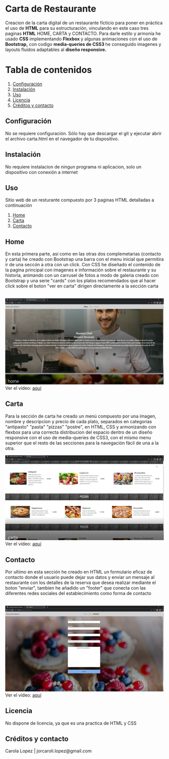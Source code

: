 <h1>Carta de Restaurante</h1>
<p>Creacion de la carta digital de un restaurante fícticio para poner en práctica el uso de <strong>HTML</strong> para su estructuración, vinculando en este caso tres paginas <strong>HTML</strong> HOME, CARTA y CONTACTO. Para darle estilo y armonia he usado <strong>CSS</strong> implementando <strong> Flexbox </strong> y algunas animaciones con el uso de <strong> Bootstrap,</strong> con codigo <strong> media-queries de CSS3 </strong> he conseguido imagenes y layouts fluidos adaptables al <strong>diseño responsive.</strong>



<h1>Tabla de contenidos</h1>

<ol>
    <li><a href="#configuracion">Configuración</a></li>
    <li><a href="#instalacion">Instalación</a></li>
    <li><a href="#uso">Uso</a></li>
    <li><a href="#licencia">Licencia</a></li>
    <li><a href="#creditos">Créditos y contacto</a></li>
</ol>

<section id="configuracion">
<h2>Configuración</h2>
<p>No se requiere configuración. Sólo hay que descargar el git y ejecutar abrir el archivo carta.html en el navegador de tu dispositivo.</p>
</section>

<section id="instalacion">
<h2>Instalación</h2>
<p>No requiere instalacion de ningun programa ni aplicacion, solo un dispositivo con conexión a internet</p>
</section>

<section id="uso">
<h2>Uso</h2>
Sitio web de un resturante compuesto por 3 paginas HTML detalladas a continuación
<ol>
    <li><a href="#home">Home</a></li>
    <li><a href="#carta">Carta</a></li>
    <li><a href="#contacto">Contacto</a></li>
</ol> 

<section id="home">
<h2>Home</h2>
<p>En esta primera parte, asi como en las otras dos complemetarias (contacto y carta) he creado con Bootstrap una barra con el menu inicial que permitira ir de una seccón a otra con un click.
Con CSS he diseñado el contenido de la pagina principal con imagenes e información sobre el restaurante y su historia, animando con un carrusel de fotos a modo de galeria creado con Bootstrap y una serie "cards"  con los platos recomendados que al hacer click sobre el boton "ver en carta" dirigen directamente a la sección carta</p> <br>
<img src="captura_home.png">
   Ver el vídeo: <a href="https://www.youtube.com/embed/WpEB47JCCiM">aquí</a><br>
</section>

<section id="carta">
<h2>Carta</h2>
<p>Para la sección de carta he creado un menú compuesto por una imagen, nombre y descripcion y precio de cada plato, separados en categorias "antipasto" "pasta" "pizzas" "postre", en HTML, CSS y armonizando con flexbox para una correcta distribucion del espacio dentro de un diseño responsive con el uso de media-queries de CSS3, con el mismo menu superior que el resto de las secciones para la navegación fácil de una a la otra.</p>
<img src="captura_carta.png">
   Ver el vídeo: <a href="https://www.youtube.com/embed/djjPelbPPL4">aquí</a>
   <br>
</section>

<section id="contacto">
<h2>Contacto</h2>
<p>Por ultimo en esta sección he creado en HTML un formulario eficaz de contacto donde el usuario puede dejar sus datos y enviar un mensaje al restaurante con los detalles de la reserva que desea realizar mediante el boton "enviar", tambien he añadido un "footer" que conecta con las diferentes redes sociales del establecimiento como forma de contacto</p> <br>
 <img src="captura_contacto.png">
   Ver el vídeo: <a href="https://www.youtube.com/embed/YRtYCiFveP4">aquí</a><br>
</section>

<section id="licencia">
<h2>Licencia</h2>
<p>No dispone de licencia, ya que es una practica de HTML y CSS </p>
</section>

<section id="creditos">
<h2>Créditos y contacto</h2>
<p>Carola Lopez | jorcaroli.lopez@gmail.com</p>
</section>